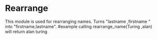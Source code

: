 Rearrange
=======
This module is used for rearranging names.
Turns "lastname ,firstname " into "firstname,lastname".
#example
calling rearrange_name(Turing ,alan) will return alan turing
